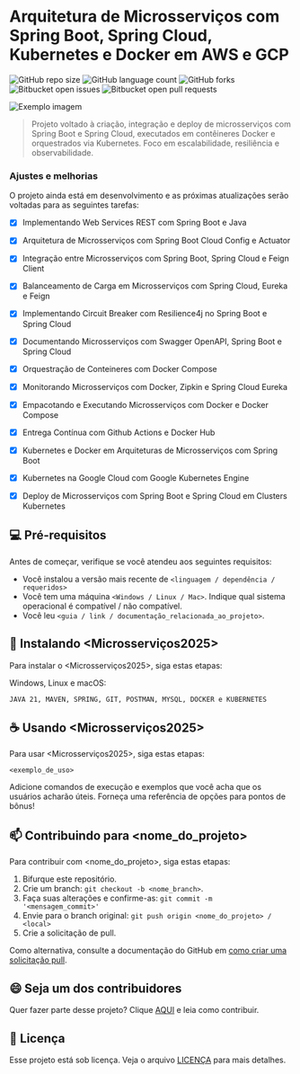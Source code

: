 # Arquitetura de Microsserviços com Spring Boot, Spring Cloud, Kubernetes e Docker em AWS e GCP

![GitHub repo size](https://img.shields.io/github/repo-size/iuricode/README-template?style=for-the-badge)
![GitHub language count](https://img.shields.io/github/languages/count/iuricode/README-template?style=for-the-badge)
![GitHub forks](https://img.shields.io/github/forks/iuricode/README-template?style=for-the-badge)
![Bitbucket open issues](https://img.shields.io/bitbucket/issues/iuricode/README-template?style=for-the-badge)
![Bitbucket open pull requests](https://img.shields.io/bitbucket/pr-raw/iuricode/README-template?style=for-the-badge)

<img src="imagem.png" alt="Exemplo imagem">

> Projeto voltado à criação, integração e deploy de microsserviços com Spring Boot e Spring Cloud, executados em contêineres Docker e orquestrados via Kubernetes. Foco em escalabilidade, resiliência e observabilidade.

### Ajustes e melhorias

O projeto ainda está em desenvolvimento e as próximas atualizações serão voltadas para as seguintes tarefas:

- [x] Implementando Web Services REST com Spring Boot e Java
- [x] Arquitetura de Microsserviços com Spring Boot Cloud Config e Actuator
- [x] Integração entre Microsserviços com Spring Boot, Spring Cloud e Feign Client
- [x] Balanceamento de Carga em Microsserviços com Spring Cloud, Eureka e Feign
- [x] Implementando Circuit Breaker com Resilience4j no Spring Boot e Spring Cloud
- [x] Documentando Microsserviços com Swagger OpenAPI, Spring Boot e Spring Cloud
- [x] Orquestração de Conteineres com Docker Compose
- [x] Monitorando Microsserviços com Docker, Zipkin e Spring Cloud Eureka
- [x] Empacotando e Executando Microsserviços com Docker e Docker Compose
- [x] Entrega Contínua com Github Actions e Docker Hub
- [x] Kubernetes e Docker em Arquiteturas de Microsserviços com Spring Boot
- [x] Kubernetes na Google Cloud com Google Kubernetes Engine
- [x] Deploy de Microsserviços com Spring Boot e Spring Cloud em Clusters Kubernetes


## 💻 Pré-requisitos

Antes de começar, verifique se você atendeu aos seguintes requisitos:

- Você instalou a versão mais recente de `<linguagem / dependência / requeridos>`
- Você tem uma máquina `<Windows / Linux / Mac>`. Indique qual sistema operacional é compatível / não compatível.
- Você leu `<guia / link / documentação_relacionada_ao_projeto>`.

## 🚀 Instalando <Microsserviços2025>

Para instalar o <Microsserviços2025>, siga estas etapas:

Windows, Linux e macOS:

```
JAVA 21, MAVEN, SPRING, GIT, POSTMAN, MYSQL, DOCKER e KUBERNETES
```


## ☕ Usando <Microsserviços2025>

Para usar <Microsserviços2025>, siga estas etapas:

```
<exemplo_de_uso>
```

Adicione comandos de execução e exemplos que você acha que os usuários acharão úteis. Forneça uma referência de opções para pontos de bônus!

## 📫 Contribuindo para <nome_do_projeto>

Para contribuir com <nome_do_projeto>, siga estas etapas:

1. Bifurque este repositório.
2. Crie um branch: `git checkout -b <nome_branch>`.
3. Faça suas alterações e confirme-as: `git commit -m '<mensagem_commit>'`
4. Envie para o branch original: `git push origin <nome_do_projeto> / <local>`
5. Crie a solicitação de pull.

Como alternativa, consulte a documentação do GitHub em [como criar uma solicitação pull](https://help.github.com/en/github/collaborating-with-issues-and-pull-requests/creating-a-pull-request).


## 😄 Seja um dos contribuidores

Quer fazer parte desse projeto? Clique [AQUI](CONTRIBUTING.md) e leia como contribuir.

## 📝 Licença

Esse projeto está sob licença. Veja o arquivo [LICENÇA](LICENSE.md) para mais detalhes.
